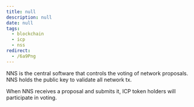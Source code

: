 ```yaml
---
title: null
description: null
date: null
tags:
  - blockchain
  - icp
  - nss
redirect:
  - /6a9Png
---
```


NNS is the central software that controls the voting of network proposals. NNS holds the public key to validate all network tx.

When NNS receives a proposal and submits it, ICP token holders will participate in voting.
